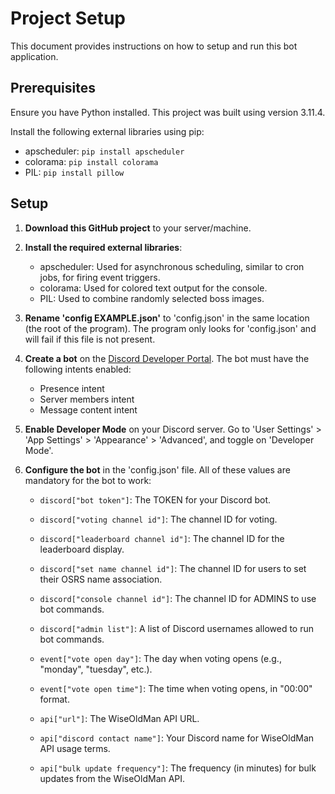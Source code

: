# Project Setup

This document provides instructions on how to setup and run this bot application.

## Prerequisites

Ensure you have Python installed. This project was built using version 3.11.4.

Install the following external libraries using pip:

- apscheduler: `pip install apscheduler`
- colorama: `pip install colorama`
- PIL: `pip install pillow`

## Setup

1. **Download this GitHub project** to your server/machine.

2. **Install the required external libraries**:

    - apscheduler: Used for asynchronous scheduling, similar to cron jobs, for firing event triggers.
    - colorama: Used for colored text output for the console.
    - PIL: Used to combine randomly selected boss images.

3. **Rename 'config EXAMPLE.json'** to 'config.json' in the same location (the root of the program). The program only looks for 'config.json' and will fail if this file is not present.

4. **Create a bot** on the [Discord Developer Portal](https://discord.com/developers/applications). The bot must have the following intents enabled:
    - Presence intent
    - Server members intent
    - Message content intent

5. **Enable Developer Mode** on your Discord server. Go to 'User Settings' > 'App Settings' > 'Appearance' > 'Advanced', and toggle on 'Developer Mode'.

6. **Configure the bot** in the 'config.json' file. All of these values are mandatory for the bot to work:

    - `discord["bot token"]`: <string> The TOKEN for your Discord bot.
    - `discord["voting channel id"]`: <int> The channel ID for voting.
    - `discord["leaderboard channel id"]`: <int> The channel ID for the leaderboard display.
    - `discord["set name channel id"]`: <int> The channel ID for users to set their OSRS name association.
    - `discord["console channel id"]`: <int> The channel ID for ADMINS to use bot commands.
    - `discord["admin list"]`: <string array> A list of Discord usernames allowed to run bot commands.

    - `event["vote open day"]`: <string> The day when voting opens (e.g., "monday", "tuesday", etc.).
    - `event["vote open time"]`: <string> The time when voting opens, in "00:00" format.

    - `api["url"]`: <string> The WiseOldMan API URL.
    - `api["discord contact name"]`: <string> Your Discord name for WiseOldMan API usage terms.
    - `api["bulk update frequency"]`: <int> The frequency (in minutes) for bulk updates from the WiseOldMan API.